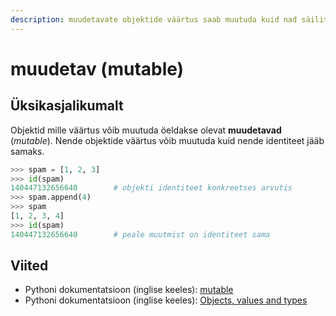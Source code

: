 ```yaml
---
description: muudetavate objektide väärtus saab muutuda kuid nad säilitavad oma identiteedi
---
```


# muudetav \(mutable\)

## Üksikasjalikumalt

Objektid mille väärtus võib muutuda öeldakse olevat **muudetavad** \(_mutable_\). Nende objektide väärtus võib muutuda kuid nende identiteet jääb samaks.



```python
>>> spam = [1, 2, 3]
>>> id(spam)
140447132656640        # objekti identiteet konkreetses arvutis
>>> spam.append(4)
>>> spam
[1, 2, 3, 4]
>>> id(spam)
140447132656640        # peale muutmist on identiteet sama
```

## Viited

* Pythoni dokumentatsioon \(inglise keeles\): [mutable](https://docs.python.org/3/glossary.html#term-mutable)
* Pythoni dokumentatsioon \(inglise keeles\): [Objects, values and types](https://docs.python.org/3/reference/datamodel.html#objects-values-and-types)



